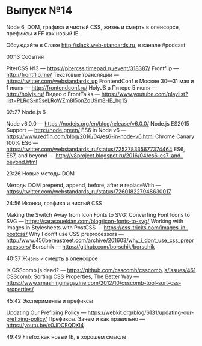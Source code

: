 # Выпуск №14

Node 6, DOM, графика и чистый CSS, жизнь и смерть в опенсорсе, префиксы и FF как новый IE.

Обсуждайте в Слаке http://slack.web-standards.ru, в канале #​podcast

00:13 События

PiterCSS №3 — https://pitercss.timepad.ru/event/318387/
Frontflip — http://frontflip.me/
Текстовые трансляции — https://twitter.com/webstandards_up
FrontendConf в Москве 30—31 мая и 1 июня — http://frontendconf.ru/
HolyJS в Питере 5 июня — http://holyjs.ru/
Видео с FrontTalks — https://www.youtube.com/playlist?list=PLRdS-n5seLRoWZm8I5onZqU9m8HB_hg1S

02:27 Node.js 6

Node v6.0.0 — https://nodejs.org/en/blog/release/v6.0.0/
Node.js ES2015 Support — http://node.green/
ES6 in Node v6 — https://www.redfin.com/blog/2016/04/es6-in-node-v6.html
Chrome Canary 100% ES6 — https://twitter.com/webstandards_ru/status/725278335677374464
ES6, ES7, and beyond — http://v8project.blogspot.ru/2016/04/es6-es7-and-beyond.html

23:26 Новые методы DOM

Методы DOM prepend, append, before, after и replaceWith — https://twitter.com/webstandards_ru/status/726018227948630017

24:56 Иконки, графика и чистый CSS

Making the Switch Away from Icon Fonts to SVG: Converting Font Icons to SVG — https://sarasoueidan.com/blog/icon-fonts-to-svg/
Working with Images in Stylesheets with PostCSS — https://css-tricks.com/images-in-postcss/
Why I don’t use CSS preprocessors — http://www.456bereastreet.com/archive/201603/why_i_dont_use_css_preprocessors/
Borschik — https://github.com/borschik/borschik

40:37 Жизнь и смерть в опенсорсе

Is CSScomb.js dead? — https://github.com/csscomb/csscomb.js/issues/461
CSScomb: Sorting CSS Properties, The Better Way — https://www.smashingmagazine.com/2012/10/csscomb-tool-sort-css-properties/

45:42 Эксперименты и префиксы

Updating Our Prefixing Policy — https://webkit.org/blog/6131/updating-our-prefixing-policy/
Префиксы. Зачем и как правильно — https://youtu.be/s0JDCEQDXI4

49:49 Firefox как новый IE, в хорошем смысле